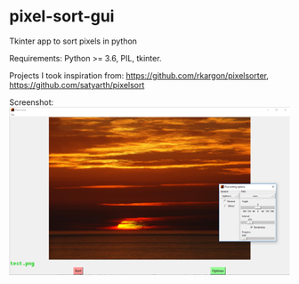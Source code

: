 # pixel-sort-gui
Tkinter app to sort pixels in python

Requirements: Python >= 3.6, PIL, tkinter.

Projects I took inspiration from: https://github.com/rkargon/pixelsorter, https://github.com/satyarth/pixelsort

Screenshot:
![Screenshot][screenshot]

[screenshot]: screenshot.png

